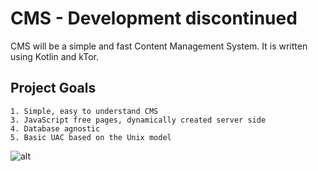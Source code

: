 # CMS - Development discontinued
CMS will be a simple and fast Content Management System. It is written using Kotlin and kTor.

## Project Goals
    1. Simple, easy to understand CMS
    3. JavaScript free pages, dynamically created server side
    4. Database agnostic
    5. Basic UAC based on the Unix model
    

![alt](https://opens3.net/files/upload-1572691697248-1-0.png)
